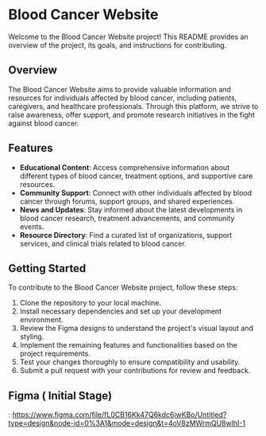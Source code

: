 # Blood Cancer Website

Welcome to the Blood Cancer Website project! This README provides an overview of the project, its goals, and instructions for contributing.

## Overview

The Blood Cancer Website aims to provide valuable information and resources for individuals affected by blood cancer, including patients, caregivers, and healthcare professionals. Through this platform, we strive to raise awareness, offer support, and promote research initiatives in the fight against blood cancer.

## Features

- **Educational Content**: Access comprehensive information about different types of blood cancer, treatment options, and supportive care resources.
- **Community Support**: Connect with other individuals affected by blood cancer through forums, support groups, and shared experiences.
- **News and Updates**: Stay informed about the latest developments in blood cancer research, treatment advancements, and community events.
- **Resource Directory**: Find a curated list of organizations, support services, and clinical trials related to blood cancer.

## Getting Started

To contribute to the Blood Cancer Website project, follow these steps:

1. Clone the repository to your local machine.
2. Install necessary dependencies and set up your development environment.
3. Review the Figma designs to understand the project's visual layout and styling.
4. Implement the remaining features and functionalities based on the project requirements.
5. Test your changes thoroughly to ensure compatibility and usability.
6. Submit a pull request with your contributions for review and feedback.

## Figma ( Initial Stage)
: https://www.figma.com/file/fL0CB16Kk47Q6kdc6iwKBo/Untitled?type=design&node-id=0%3A1&mode=design&t=4oV8zMWrmQU8wlhI-1
